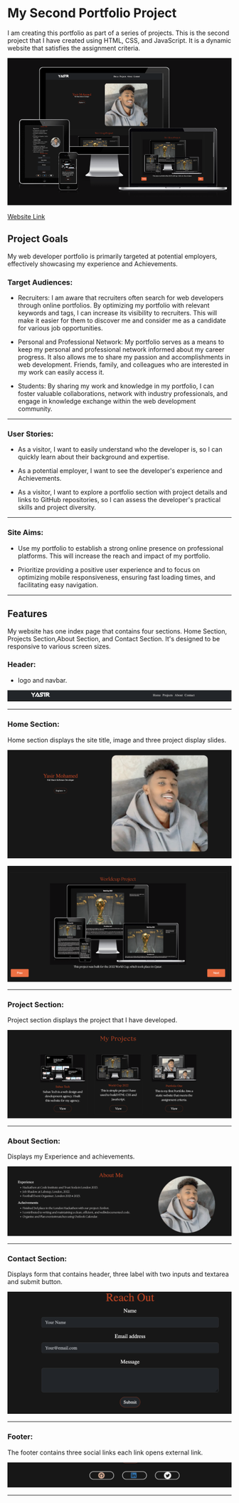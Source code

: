 # My Second Portfolio Project

I am creating this portfolio as part of a series of projects. This is the second project that I have created using HTML, CSS, and JavaScript. It is a dynamic website that satisfies the assignment criteria.

![MockUp](assets/docs/Mockup-Responsive.png)


<a href="https://yasirwiifto.github.io/My-Second-Portfolio/index.html">Website Link</a>


## Project Goals

 My web developer portfolio is primarily targeted at potential employers, effectively showcasing my experience and Achievements.

### **Target Audiences:**

* Recruiters: I am aware that recruiters often search for web developers through online portfolios. By optimizing my portfolio with relevant keywords and tags, I can increase its visibility to recruiters. This will make it easier for them to discover me and consider me as a candidate for various job opportunities.

* Personal and Professional Network: My portfolio serves as a means to keep my personal and professional network informed about my career progress. It also allows me to share my passion and accomplishments in web development. Friends, family, and colleagues who are interested in my work can easily access it.

* Students: By sharing my work and knowledge in my portfolio, I can foster valuable collaborations, network with industry professionals, and engage in knowledge exchange within the web development community.

***

### **User Stories:**

* As a visitor, I want to easily understand who the developer is, so I can quickly learn about their background and expertise.

* As a potential employer, I want to see the developer's experience and Achievements.

* As a visitor, I want to explore a portfolio section with project details and links to GitHub repositories, so I can assess the developer's practical skills and project diversity. 

***

### **Site Aims:**

* Use my portfolio to establish a strong online presence on professional platforms. This will increase the reach and impact of my portfolio.

* Prioritize providing a positive user experience and to focus on optimizing mobile responsiveness, ensuring fast loading times, and facilitating easy navigation.

***

## Features 

My website has one index page that contains four sections. Home Section, Projects Section,About Section, and Contact Section. It's designed to be responsive to various screen sizes.

### Header:
 - logo and navbar.

![Navbar](assets/docs/navbar.png)

***

### Home Section:

Home section displays the site title, image and three project display slides.


![Home section](assets/docs/Home-section.png)


![Home section](assets/docs/Home-section1.png)

***

### Project Section:

Project section displays the project that I have developed.

![Project section](assets/docs/Projects-section.png)

***

### About Section:

Displays my Experience and achievements.

![About section](assets/docs/About-section.png)

***

### Contact Section:

Displays form that contains header, three label with two inputs and textarea and submit button.

![Contact section](assets/docs/Contact-section.png)

***

### Footer:

The footer contains three social links each link opens external link.

![Footer](assets/docs/Footer-Section.png)

***